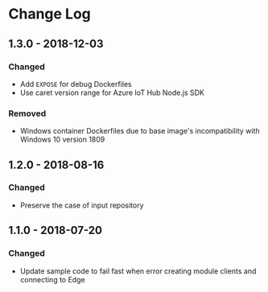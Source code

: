 # Change Log
## 1.3.0 - 2018-12-03
### Changed
* Add `EXPOSE` for debug Dockerfiles
* Use caret version range for Azure IoT Hub Node.js SDK

### Removed
* Windows container Dockerfiles due to base image's incompatibility with Windows 10 version 1809

## 1.2.0 - 2018-08-16
### Changed
* Preserve the case of input repository

## 1.1.0 - 2018-07-20
### Changed
* Update sample code to fail fast when error creating module clients and connecting to Edge

